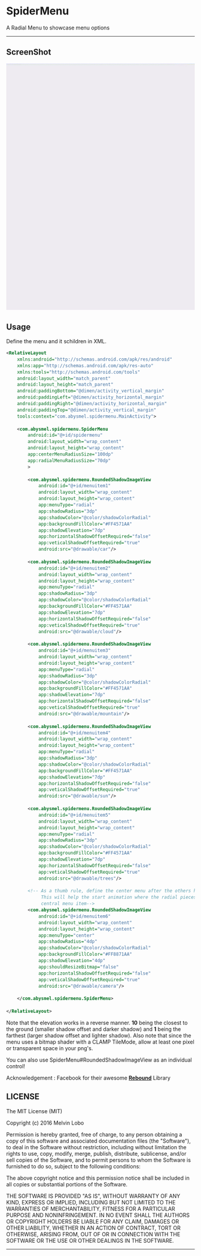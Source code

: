 # SpiderMenu
A Radial Menu to showcase menu options

____
 
ScreenShot
----------
 
![Screenshot](https://github.com/melvinjlobo/SpiderMenu/blob/master/spidermenu.gif)

Usage
-----
 
Define the menu and it schildren in XML. 
```xml
<RelativeLayout
    xmlns:android="http://schemas.android.com/apk/res/android"
    xmlns:app="http://schemas.android.com/apk/res-auto"
    xmlns:tools="http://schemas.android.com/tools"
    android:layout_width="match_parent"
    android:layout_height="match_parent"
    android:paddingBottom="@dimen/activity_vertical_margin"
    android:paddingLeft="@dimen/activity_horizontal_margin"
    android:paddingRight="@dimen/activity_horizontal_margin"
    android:paddingTop="@dimen/activity_vertical_margin"
    tools:context="com.abysmel.spidermenu.MainActivity">

    <com.abysmel.spidermenu.SpiderMenu
        android:id="@+id/spidermenu"
        android:layout_width="wrap_content"
        android:layout_height="wrap_content"
        app:centerMenuRadiusSize="100dp"
        app:radialMenuRadiusSize="70dp"
        >

        <com.abysmel.spidermenu.RoundedShadowImageView
            android:id="@+id/menuitem1"
            android:layout_width="wrap_content"
            android:layout_height="wrap_content"
            app:menuType="radial"
            app:shadowRadius="3dp"
            app:shadowColor="@color/shadowColorRadial"
            app:backgroundFillColor="#FF4571AA"
            app:shadowElevation="7dp"
            app:horizontalShadowOffsetRequired="false"
            app:veticalShadowOffsetRequired="true"
            android:src="@drawable/car"/>

        <com.abysmel.spidermenu.RoundedShadowImageView
            android:id="@+id/menuitem2"
            android:layout_width="wrap_content"
            android:layout_height="wrap_content"
            app:menuType="radial"
            app:shadowRadius="3dp"
            app:shadowColor="@color/shadowColorRadial"
            app:backgroundFillColor="#FF4571AA"
            app:shadowElevation="7dp"
            app:horizontalShadowOffsetRequired="false"
            app:veticalShadowOffsetRequired="true"
            android:src="@drawable/cloud"/>

        <com.abysmel.spidermenu.RoundedShadowImageView
            android:id="@+id/menuitem3"
            android:layout_width="wrap_content"
            android:layout_height="wrap_content"
            app:menuType="radial"
            app:shadowRadius="3dp"
            app:shadowColor="@color/shadowColorRadial"
            app:backgroundFillColor="#FF4571AA"
            app:shadowElevation="7dp"
            app:horizontalShadowOffsetRequired="false"
            app:veticalShadowOffsetRequired="true"
            android:src="@drawable/mountain"/>

        <com.abysmel.spidermenu.RoundedShadowImageView
            android:id="@+id/menuitem4"
            android:layout_width="wrap_content"
            android:layout_height="wrap_content"
            app:menuType="radial"
            app:shadowRadius="3dp"
            app:shadowColor="@color/shadowColorRadial"
            app:backgroundFillColor="#FF4571AA"
            app:shadowElevation="7dp"
            app:horizontalShadowOffsetRequired="false"
            app:veticalShadowOffsetRequired="true"
            android:src="@drawable/sun"/>

        <com.abysmel.spidermenu.RoundedShadowImageView
            android:id="@+id/menuitem5"
            android:layout_width="wrap_content"
            android:layout_height="wrap_content"
            app:menuType="radial"
            app:shadowRadius="3dp"
            app:shadowColor="@color/shadowColorRadial"
            app:backgroundFillColor="#FF4571AA"
            app:shadowElevation="7dp"
            app:horizontalShadowOffsetRequired="false"
            app:veticalShadowOffsetRequired="true"
            android:src="@drawable/trees"/>

        <!-- As a thumb rule, define the center menu after the others have been defined to maintain drawing order.
             This will help the start animation where the radial pieces will be visibly coming from "below" the
             central menu item-->
        <com.abysmel.spidermenu.RoundedShadowImageView
            android:id="@+id/menuitem6"
            android:layout_width="wrap_content"
            android:layout_height="wrap_content"
            app:menuType="center"
            app:shadowRadius="4dp"
            app:shadowColor="@color/shadowColorRadial"
            app:backgroundFillColor="#FF8871AA"
            app:shadowElevation="4dp"
            app:shouldResizeBitmap="false"
            app:horizontalShadowOffsetRequired="false"
            app:veticalShadowOffsetRequired="true"
            android:src="@drawable/camera"/>

    </com.abysmel.spidermenu.SpiderMenu>

</RelativeLayout>
```

Note that the elevation works in a reverse manner. **10** being the closest to the ground (smaller shadow offset and darker shadow) and **1** being the farthest (larger shadow offset and lighter shadow). Also note that since the menu uses a bitmap shader with a CLAMP TileMode, allow at least one pixel or transparent space in your png's.

You can also use SpiderMenu#RoundedShadowImageView as an individual control!

Acknowledgement : Facebook for their awesome **[Rebound](http://facebook.github.io/rebound/)** Library

LICENSE
-------
 
The MIT License (MIT)
 
Copyright (c) 2016 Melvin Lobo
 
Permission is hereby granted, free of charge, to any person obtaining a copy
of this software and associated documentation files (the "Software"), to deal
in the Software without restriction, including without limitation the rights
to use, copy, modify, merge, publish, distribute, sublicense, and/or sell
copies of the Software, and to permit persons to whom the Software is
furnished to do so, subject to the following conditions:
 
The above copyright notice and this permission notice shall be included in all
copies or substantial portions of the Software.
 
THE SOFTWARE IS PROVIDED "AS IS", WITHOUT WARRANTY OF ANY KIND, EXPRESS OR
IMPLIED, INCLUDING BUT NOT LIMITED TO THE WARRANTIES OF MERCHANTABILITY,
FITNESS FOR A PARTICULAR PURPOSE AND NONINFRINGEMENT. IN NO EVENT SHALL THE
AUTHORS OR COPYRIGHT HOLDERS BE LIABLE FOR ANY CLAIM, DAMAGES OR OTHER
LIABILITY, WHETHER IN AN ACTION OF CONTRACT, TORT OR OTHERWISE, ARISING FROM,
OUT OF OR IN CONNECTION WITH THE SOFTWARE OR THE USE OR OTHER DEALINGS IN THE
SOFTWARE.

____
